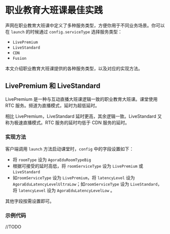 # 职业教育大班课最佳实践

声网在职业教育大班课中定义了多种服务类型，方便你用于不同业务场景。你可以在 `launch` 的时候通过 `config.serviceType` 选择服务类型：

- `LivePremium`
- `LiveStandard`
- `CDN`
- `Fusion`

本文介绍职业教育大班课提供的各种服务类型，以及对应的实现方法。

## LivePremium 和 LiveStandard

LivePremium 是一种与互动直播大班课逻辑一致的职业教育大班课。课堂使用 RTC 服务。频道为直播模式，延时为超低延时。

相比 LivePremium，LiveStandard 延时更高，其余逻辑一致。LiveStandard 又称为极速直播模式。RTC 服务的延时均低于 CDN 服务的延时。

### 实现方法

客户端调用 `launch` 方法启动课堂时，`config` 中的字段设置如下：

- 将 `roomType` 设为 `AgoraEduRoomTypeBig`
- 根据可接受的延时高低，将 `roomServiceType` 设为 `LivePremium` 或 `LiveStandard`
- 如`roomServiceType` 设为 `LivePremium`，将 `latencyLevel` 设为 `AgoraEduLatencyLevelUltraLow`；如`roomServiceType` 设为 `LiveStandard`，将 `latencyLevel` 设为 `AgoraEduLatencyLevelLow` 。

其他字段按需设置即可。

### 示例代码

//TODO

